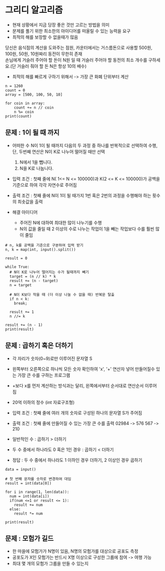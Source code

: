 # 그리디 알고리즘
- 현재 상황에서 지금 당장 좋은 것만 고르는 방법을 의미
- 문제를 풀기 위한 최소한의 아이디어를 떠올릴 수 있는 능력을 요구
- 최적의 해를 보장할 수 없을때가 많음

당신은 음식점의 계산을 도와주는 점원, 카운터에서는 거스름돈으로 사용할 500원, 100원, 50원, 10원짜리 동전이 무한히 존재  
손님에게 거슬러 주어야 할 돈이 N원 일 때 거슬러 주어야 할 동전의 최소 개수를 구하세요.(단 거슬러 줘야 할 돈 N은 항상 10의 배수)  

- 최적의 해를 빠르게 구하기 위해서 -> 가장 큰 화폐 단위부터 계산

```
n = 1260
count = 0
array = [500, 100, 50, 10]

for coin in array:
    count += n // coin
    n %= coin
print(count)

```

## 문제 : 1이 될 때 까지
- 어떠한 수 N이 1이 될 때까지 다음의 두 과정 중 하나를 반복적으로 선택하여 수행, 단, 두번째 연산은 N이 K로 나누어 떨어질 때만 선택
    1. N에서 1을 뺍니다.
    2. N을 K로 나눕니다. 

- 입력 조건 : 첫째 줄에 N( 1<= N <= 100000)과 K(2 <= K <= 100000)가 공백을 기준으로 하여 각각 자연수로 주어짐
- 출력 조건 : 첫째 줄에 N이 1이 될 때가지 1번 혹은 2번의 과정을 수행해야 하는 횟수의 최솟값을 출력
- 해결 아이디어
    - 주어진 N에 대하여 최대한 많이 나누기를 수행
    - N의 값을 줄일 때 2 이상의 수로 나누는 작업이 1을 빼는 작업보다 수를 훨씬 많이 줄임  

```
# n, k를 공백을 기준으로 구분하여 입력 받기
n, k = map(int, input().split())

result = 0

while True:
  # N이 K로 나누어 떨어지는 수가 될때까지 빼기
  target = (n // k) * k
  result += (n - target)
  n = target

  # N이 K보다 작을 때 (더 이상 나눌 수 없을 때) 반복문 탈출
  if n < k:
    break;

  result += 1
  n //= k

result += (n - 1)
print(result)
```

## 문제 : 곱하기 혹은 더하기 
- 각 자리가 숫자(0~9)로만 이루어진 문자열 S
- 왼쪽부터 오른쪽으로 하나씩 모든 숫자 확인하여 'x', '+' 연산자 넣어 만들어질수 있는 가장 큰 수를 구하는 프로그램
- +보다 x를 먼저 계산하는 방식과는 달리, 왼쪽에서부터 순서대로 연산순서 이루어짐
- 20억 이하의 정수 (int 자료구조형)
- 입력 조건 : 첫째 줄에 여러 개의 숫자로 구성된 하나의 문자열 S가 주어짐
- 출력 조건 : 첫째 줄에 만들어질 수 있는 가장 큰 수를 출력
02984 -> 576
567 -> 210

- 일반적인 수 : 곱하기 > 더하기 
- 두 수 중에서 하나라도 0 혹은 1인 경우 : 곱하기 < 더하기
- 정답 : 두 수 중에서 하나라도 1 이하인 경우 더하기, 2 이상인 경우 곱하기

```
data = input()

# 첫 번째 문자를 숫자로 변경하여 대임
result = int(data[0])

for i in range(1, len(data)):
  num = int(data[i])
  if(num <=1 or result <= 1):
    result += num
  else:
    result *= num

print(result)
```

## 문제 : 모험가 길드
- 한 마을에 모험가가 N명이 있음, N명의 모험가를 대상으로 공포도 측정
- 공포도가 X인 모험가는 반드시 X명 이상으로 구성한 그룹에 참여 -> 여행 가능
- 최대 몇 개의 모험가 그룹을 만들 수 있는지 





